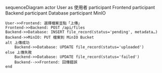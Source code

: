 sequenceDiagram
    actor User as 使用者
    participant Frontend
    participant Backend
    participant Database
    participant MinIO

    User->>Frontend: 選擇檔案並點「上傳」
    Frontend->>Backend: POST /api/files
    Backend->>Database: INSERT file_record(status='pending', metadata…)
    Backend->>MinIO: PUT 檔案到 MinIO Bucket
    alt 上傳成功
        Backend->>Database: UPDATE file_record(status='uploaded')
    else 上傳失敗
        Backend->>Database: UPDATE file_record(status='failed')
        Backend-->>Frontend: 回傳錯誤
    end
